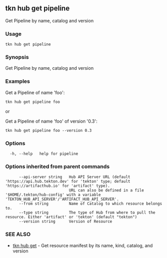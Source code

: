 ## tkn hub get pipeline

Get Pipeline by name, catalog and version

### Usage

```
tkn hub get pipeline
```

### Synopsis

Get Pipeline by name, catalog and version

### Examples


Get a Pipeline of name 'foo':

    tkn hub get pipeline foo

or

Get a Pipeline of name 'foo' of version '0.3':

    tkn hub get pipeline foo --version 0.3


### Options

```
  -h, --help   help for pipeline
```

### Options inherited from parent commands

```
      --api-server string   Hub API Server URL (default 'https://api.hub.tekton.dev' for 'tekton' type; default 'https://artifacthub.io' for 'artifact' type).
                            URL can also be defined in a file '$HOME/.tekton/hub-config' with a variable 'TEKTON_HUB_API_SERVER'/'ARTIFACT_HUB_API_SERVER'.
      --from string         Name of Catalog to which resource belongs to.
      --type string         The type of Hub from where to pull the resource. Either 'artifact' or 'tekton' (default "tekton")
      --version string      Version of Resource
```

### SEE ALSO

* [tkn hub get](tkn_hub_get.md)	 - Get resource manifest by its name, kind, catalog, and version

